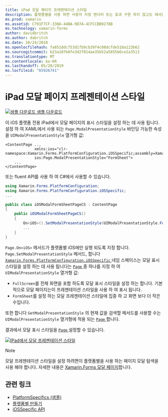 ```yaml
---
title: iPad 모달 페이지 프레젠테이션 스타일
description: 플랫폼별을 사용 하면 사용자 지정 렌더러 또는 효과 구현 하지 않고도 에서만 특정 플랫폼에서 사용할 수 있는 기능을 사용할 수 있습니다. 이 문서에는 iOS 플랫폼 특정 집합 iPad에서 모달 페이지의 표시 스타일을 사용 하는 방법을 설명 합니다.
ms.prod: xamarin
ms.assetid: C791F7CF-330A-44BA-987A-4CFCCBB9278B
ms.technology: xamarin-forms
author: davidbritch
ms.author: dabritch
ms.date: 10/24/2018
ms.openlocfilehash: fa851ddc753d1fb9cb39f4c08dcfde518a123b62
ms.sourcegitcommit: b23a107b0fe3d2f814ae35b52a5855b6ce2a3513
ms.translationtype: MT
ms.contentlocale: ko-KR
ms.lasthandoff: 05/20/2019
ms.locfileid: "65926741"
---
```

# <a name="ipad-modal-page-presentation-style"></a>iPad 모달 페이지 프레젠테이션 스타일

[![샘플 다운로드](~/media/shared/download.png) 샘플 다운로드](https://developer.xamarin.com/samples/xamarin-forms/UserInterface/PlatformSpecifics/)

이 iOS 플랫폼 전용 iPad에서 모달 페이지의 표시 스타일을 설정 하는 데 사용 됩니다. 설정 하 여 XAML에서 사용 되는 `Page.ModalPresentationStyle` 바인딩 가능한 속성을 `UIModalPresentationStyle` 열거형 값:

```xaml
<ContentPage ...
             xmlns:ios="clr-namespace:Xamarin.Forms.PlatformConfiguration.iOSSpecific;assembly=Xamarin.Forms.Core"
             ios:Page.ModalPresentationStyle="FormSheet">
    ...
</ContentPage>
```

또는 fluent API를 사용 하 여 C#에서 사용할 수 있습니다.

```csharp
using Xamarin.Forms.PlatformConfiguration;
using Xamarin.Forms.PlatformConfiguration.iOSSpecific;
...

public class iOSModalFormSheetPageCS : ContentPage
{
    public iOSModalFormSheetPageCS()
    {
        On<iOS>().SetModalPresentationStyle(UIModalPresentationStyle.FormSheet);
        ...
    }
}
```

`Page.On<iOS>` 메서드가 플랫폼별 iOS에만 실행 되도록 지정 합니다. `Page.SetModalPresentationStyle` 메서드, 합니다 [ `Xamarin.Forms.PlatformConfiguration.iOSSpecific` ](xref:Xamarin.Forms.PlatformConfiguration.iOSSpecific) 네임 스페이스는 모달 표시 스타일을 설정 하는 데 사용 됩니다는 [ `Page` ](xref:Xamarin.Forms.Page) 중 하나를 지정 하 여 `UIModalPresentationStyle` 열거형 값:

- `FullScreen`를 전체 화면을 포함 하도록 모달 표시 스타일을 설정 하는 합니다. 기본적으로 모달 페이지는이 프레젠테이션 스타일을 사용 하 여 표시 됩니다.
- `FormSheet`를 설정 하는 모달 프레젠테이션 스타일에 집중 하 고 화면 보다 더 작은 수입니다.

또한 합니다 `GetModalPresentationStyle` 의 현재 값을 검색할 메서드를 사용할 수는 `UIModalPresentationStyle` 열거형에 적용 되는 [ `Page` ](xref:Xamarin.Forms.Page)합니다.

결과에서 모달 표시 스타일을 [ `Page` ](xref:Xamarin.Forms.Page) 설정할 수 있습니다.

[![](page-presentation-style-images/modal-presentation-style-small.png "IPad에서 모달 프레젠테이션 스타일")](page-presentation-style-images/modal-presentation-style-large.png#lightbox "iPad에서 모달 표시 스타일")

> [!NOTE]
> 모달 프레젠테이션 스타일을 설정 하려면이 플랫폼별을 사용 하는 페이지 모달 탐색을 사용 해야 합니다. 자세한 내용은 [Xamarin.Forms 모달 페이지](~/xamarin-forms/app-fundamentals/navigation/modal.md)합니다.

## <a name="related-links"></a>관련 링크

- [PlatformSpecifics (샘플)](https://developer.xamarin.com/samples/xamarin-forms/UserInterface/PlatformSpecifics/)
- [플랫폼별 만들기](~/xamarin-forms/platform/platform-specifics/index.md#creating-platform-specifics)
- [iOSSpecific API](xref:Xamarin.Forms.PlatformConfiguration.iOSSpecific)
